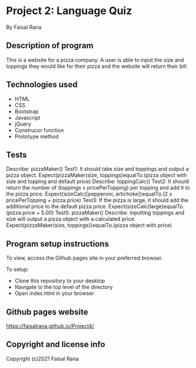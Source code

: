 # Project 2: Language Quiz

By Faisal Rana

## Description of program
This is a website for a pizza company. A user is able to input the size and toppings they would like for their pizza and the website will return their bill.  

## Technologies used
- HTML
- CSS
- Bootstrap
- Javascript
- jQuery
- Construcor function
- Prototype method

## Tests

Describe: pizzaMaker()
Test1: It should take size and toppings and output a pizza object. 
Expect(pizzaMaker(size, toppings)equalTo.(pizza object with size and topping and default price)
Describe: toppingCalc()
Test2: It should return the number of (toppings x pricePerTopping) per topping and add it to the pizza price. 
Expect(sizeCalc([pepperoni, artichoke])equalTo.(2 x pricePerTopping + pizza.price)
Test3: If the pizza is large, it should add the additional price to the default pizza price.
Expect(sizeCalc(large)equalTo.(pizza.price + 5.00)
Test5: pizzaMaker()
Describe: Inputting toppings and size will output a pizza object with a calculated price.
Expect(pizzaMaker(size, toppings))equalTo.(pizza object with price)



## Program setup instructions
To view, access the Github pages site in your preferred browser. 

To setup:
- Clone this repository to your desktop
- Navigate to the top level of the directory
- Open index.html in your browser. 

## Github pages website
https://faisalrana.github.io/Project4/

## Copyright and license info

Copyright (c)2021 Faisal Rana

 